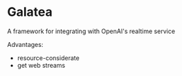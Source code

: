 # Galatea

A framework for integrating with OpenAI's realtime service

Advantages:

- resource-considerate
- get web streams
